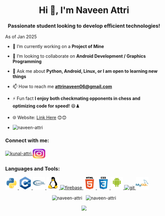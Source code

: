 <h1 align="center">Hi 👋, I'm Naveen Attri</h1>
<h3 align="center">Passionate student looking to develop efficient technologies!</h3>

As of Jan 2025 
- 🔭 I’m currently working on a __Project of Mine__

- 👯 I’m looking to collaborate on **Android Development / Graphics Programming**

- 💬 Ask me about **Python, Android, Linux, or I am open to learning new things**

- 📫 How to reach me **attrinaveen06@gmail.com**

- ⚡ Fun fact **I enjoy both checkmating opponents in chess and optimizing code for speed!** 😄♟️

- 🌐 Website: [Link Here](https://3d-portfolio-pied-rho.vercel.app/) 😊😊

- <p align="left"> <img src="https://komarev.com/ghpvc/?username=naveen-attri&label=Profile%20views&color=0e75b6&style=flat" alt="naveen-attri" /></p>


<h3 align="left">Connect with me:</h3>
<p align="left">
<a href="https://linkedin.com/in/kunal-attri" target="blank">
  <img align="center" src="https://raw.githubusercontent.com/rahuldkjain/github-profile-readme-generator/master/src/images/icons/Social/linked-in-alt.svg" alt="kunal-attri" height="30" width="40"/>
</a>
<a href="https://instagram.com/naveen_atri09" target="blank">
  <img align="center" src="https://raw.githubusercontent.com/wle8300/instagram-logo/refs/heads/master/logo.svg" alt="naveen-attri" height="30" width="40"/>
</a>
</p>

<h3 align="left">Languages and Tools:</h3>
<p align="left"> 
  <a href="https://www.python.org" target="_blank" rel="noreferrer"> 
    <img src="https://raw.githubusercontent.com/devicons/devicon/master/icons/python/python-original.svg" alt="python" width="40" height="40"/> 
  </a>
  <a href="https://www.cplusplus.com/" target="_blank" rel="noreferrer"> 
    <img src="https://raw.githubusercontent.com/devicons/devicon/refs/heads/master/icons/cplusplus/cplusplus-original.svg" alt="python" width="40" height="40"/> 
  </a>
  <a href="https://www.opengl.org/" target="_blank" rel="noreferrer"> 
    <img src="https://raw.githubusercontent.com/devicons/devicon/refs/heads/master/icons/opengl/opengl-original.svg" alt="opengl" width="40" height="40"/>
  </a>
  <a href="https://www.linux.org/" target="_blank" rel="noreferrer"> 
    <img src="https://raw.githubusercontent.com/devicons/devicon/master/icons/linux/linux-original.svg" alt="linux" width="40" height="40"/> 
  </a>  
  <a href="https://firebase.google.com/" target="_blank" rel="noreferrer"> 
    <img src="https://www.vectorlogo.zone/logos/firebase/firebase-icon.svg" alt="firebase" width="40" height="40"/> 
  </a> 
  <a href="https://www.w3.org/html/" target="_blank" rel="noreferrer"> 
    <img src="https://raw.githubusercontent.com/devicons/devicon/master/icons/html5/html5-original-wordmark.svg" alt="html5" width="40" height="40"/> 
  </a> 
  <a href="https://www.w3schools.com/css/" target="_blank" rel="noreferrer"> 
    <img src="https://raw.githubusercontent.com/devicons/devicon/master/icons/css3/css3-original-wordmark.svg" alt="css3" width="40" height="40"/> 
  </a> 
  <a href="https://developer.android.com" target="_blank" rel="noreferrer"> 
    <img src="https://raw.githubusercontent.com/devicons/devicon/master/icons/android/android-original-wordmark.svg" alt="android" width="40" height="40"/> 
  </a> 
  <a href="https://git-scm.com/" target="_blank" rel="noreferrer"> 
    <img src="https://www.vectorlogo.zone/logos/git-scm/git-scm-icon.svg" alt="git" width="40" height="40"/> 
  </a> 
  <a href="https://www.mysql.com/" target="_blank" rel="noreferrer">
    <img src="https://raw.githubusercontent.com/devicons/devicon/master/icons/mysql/mysql-original-wordmark.svg" alt="mysql" width="40" height="40"/> 
  </a>
</p>

<p align="center">
  <img align="center" src="https://github-readme-stats.vercel.app/api?username=naveen-attri&show_icons=true&locale=en" alt="naveen-attri"/>
&nbsp;
  <img align="center" src="https://github-readme-stats.vercel.app/api/top-langs?username=naveen-attri&show_icons=true&locale=en&layout=compact" alt="naveen-attri"/>
</p>
<!-- <p align="center">
  <img align="center" src="https://streak-stats.demolab.com/?user=kunal-attri" alt="kunal-attri"/>
</p> -->
<p align="center">
  <a href="https://www.leetcode.com/naveen-attri"><img align="center" src="https://leetcard.jacoblin.cool/naveen-attri?font=patrick_hand&ext=activity&show_rank=true"/></a>
</p>
